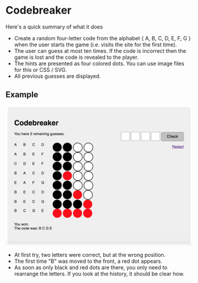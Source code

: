 # Codebreaker 

Here's a quick summary of what it does

- Create a random four-letter code from the alphabet { A, B, C, D, E, F, G } when the user starts the game (i.e. visits the site for the first time).
- The user can guess at most ten times. If the code is incorrect then the game is lost and the code is revealed to the player.
- The hints are presented as four colored dots. You can use image files for this or CSS / SVG.
- All previous guesses are displayed.


## Example
![Screenshot of Highscore](codebreaker-screenshot.png)

- At first try, two letters were correct, but at the wrong position. 
- The first time "B" was moved to the front, a red dot appears.
- As soon as only black and red dots are there, you only need to rearrange the letters. If you look at the history, it should be clear how. 




